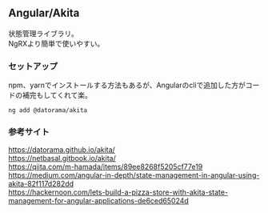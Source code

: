 ## Angular/Akita
状態管理ライブラリ。  
NgRXより簡単で使いやすい。  

### セットアップ
npm、yarnでインストールする方法もあるが、Angularのcliで追加した方がコードの補完もしてくれて楽。  
```
ng add @datorama/akita
```

### 参考サイト
https://datorama.github.io/akita/  
https://netbasal.gitbook.io/akita/  
https://qiita.com/m-hamada/items/89ee8268f5205cf77e19  
https://medium.com/angular-in-depth/state-management-in-angular-using-akita-82f117d282dd  
https://hackernoon.com/lets-build-a-pizza-store-with-akita-state-management-for-angular-applications-de6ced65024d  